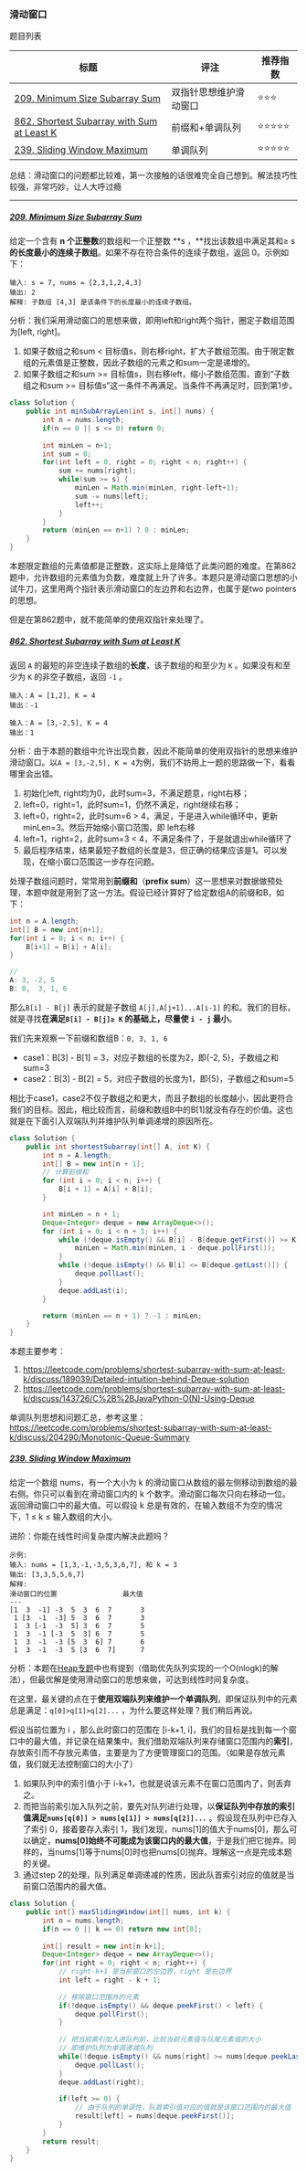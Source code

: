### 滑动窗口

题目列表

| 标题                                       | 评注          | 推荐指数  |
| ---------------------------------------- | ----------- | ----- |
| [209. Minimum Size Subarray Sum](https://leetcode-cn.com/problems/minimum-size-subarray-sum/) | 双指针思想维护滑动窗口 | ⭐⭐⭐   |
| [862. Shortest Subarray with Sum at Least K](https://leetcode-cn.com/problems/shortest-subarray-with-sum-at-least-k/) | 前缀和+单调队列    | ⭐⭐⭐⭐⭐ |
| [239. Sliding Window Maximum](https://leetcode-cn.com/problems/sliding-window-maximum/) | 单调队列        | ⭐⭐⭐⭐⭐ |

总结：滑动窗口的问题都比较难，第一次接触的话很难完全自己想到。解法技巧性较强，非常巧妙，让人大呼过瘾

---

##### [209. Minimum Size Subarray Sum](https://leetcode-cn.com/problems/minimum-size-subarray-sum/)

给定一个含有 **n **个**正整数**的数组和一个正整数 **s ，**找出该数组中满足其和≥ s **的长度最小的连续子数组**。如果不存在符合条件的连续子数组，返回 0。示例如下：

```
输入: s = 7, nums = [2,3,1,2,4,3]
输出: 2
解释: 子数组 [4,3] 是该条件下的长度最小的连续子数组。
```

分析：我们采用滑动窗口的思想来做，即用left和right两个指针，圈定子数组范围为[left, right]。

1. 如果子数组之和sum < 目标值s，则右移right，扩大子数组范围。由于限定数组的元素值是正整数，因此子数组的元素之和sum一定是递增的。
2. 如果子数组之和sum >= 目标值s，则右移left，缩小子数组范围，直到“子数组之和sum >= 目标值s”这一条件不再满足。当条件不再满足时，回到第1步。

```java
class Solution {
    public int minSubArrayLen(int s, int[] nums) {
        int n = nums.length;
        if(n == 0 || s <= 0) return 0;
        
        int minLen = n+1;
        int sum = 0;
        for(int left = 0, right = 0; right < n; right++) {
            sum += nums[right];
            while(sum >= s) {
                minLen = Math.min(minLen, right-left+1);
                sum -= nums[left];
                left++;
            }
        }
        return (minLen == n+1) ? 0 : minLen;
    }
}
```

本题限定数组的元素值都是正整数，这实际上是降低了此类问题的难度。在第862题中，允许数组的元素值为负数，难度就上升了许多。本题只是滑动窗口思想的小试牛刀，这里用两个指针表示滑动窗口的左边界和右边界，也属于是two pointers的思想。

但是在第862题中，就不能简单的使用双指针来处理了。



##### [862. Shortest Subarray with Sum at Least K](https://leetcode-cn.com/problems/shortest-subarray-with-sum-at-least-k/)

返回 `A` 的最短的非空连续子数组的**长度**，该子数组的和至少为 `K` 。如果没有和至少为 `K` 的非空子数组，返回 `-1` 。

```
输入：A = [1,2], K = 4
输出：-1

输入：A = [3,-2,5], K = 4
输出：1
```

分析：由于本题的数组中允许出现负数，因此不能简单的使用双指针的思想来维护滑动窗口。以`A = [3,-2,5], K = 4`为例，我们不妨用上一题的思路做一下，看看哪里会出错。

1. 初始化left, right均为0，此时sum=3，不满足题意，right右移；
2. left=0，right=1，此时sum=1，仍然不满足，right继续右移；
3. left=0，right=2，此时sum=6 > 4，满足，于是进入while循环中，更新minLen=3。然后开始缩小窗口范围，即 left右移
4. left=1，right=2，此时sum=3 < 4，不满足条件了，于是就退出while循环了
5. 最后程序结束，结果最短子数组的长度是3，但正确的结果应该是1。可以发现，在缩小窗口范围这一步存在问题。

处理子数组问题时，常常用到**前缀和**（**prefix sum**）这一思想来对数据做预处理，本题中就是用到了这一方法。假设已经计算好了给定数组A的前缀和B，如下：

```java
int n = A.length;
int[] B = new int[n+1];
for(int i = 0; i < n; i++) {
	B[i+1] = B[i] + A[i];  
}

//
A: 3, -2, 5
B: 0,  3, 1, 6   
```

那么`B[i] - B[j]` 表示的就是子数组 `A[j],A[j+1]...A[i-1]` 的和。我们的目标，就是寻找**在满足`B[i] - B[j]≥ K` 的基础上，尽量使 `i - j` 最小**。

我们先来观察一下前缀和数组B：`0, 3, 1, 6` 

* case1：B[3] - B[1] = 3，对应子数组的长度为2，即{-2, 5}，子数组之和sum=3
* case2：B[3] - B[2] = 5，对应子数组的长度为1，即{5}，子数组之和sum=5

相比于case1，case2不仅子数组之和更大，而且子数组的长度越小，因此更符合我们的目标。因此，相比较而言，前缀和数组B中的B[1]就没有存在的价值。这也就是在下面引入双端队列并维护队列单调递增的原因所在。

```java
class Solution {
    public int shortestSubarray(int[] A, int K) {
        int n = A.length;
        int[] B = new int[n + 1];
        // 计算前缀和
        for (int i = 0; i < n; i++) {
            B[i + 1] = A[i] + B[i];
        }

        int minLen = n + 1;
        Deque<Integer> deque = new ArrayDeque<>();
        for (int i = 0; i < n + 1; i++) {
            while (!deque.isEmpty() && B[i] - B[deque.getFirst()] >= K) {
                minLen = Math.min(minLen, i - deque.pollFirst());
            }
            while (!deque.isEmpty() && B[i] <= B[deque.getLast()]) {
                deque.pollLast();
            }
            deque.addLast(i);
        }

        return (minLen == n + 1) ? -1 : minLen;
    }
}
```

本题主要参考：

1. <https://leetcode.com/problems/shortest-subarray-with-sum-at-least-k/discuss/189039/Detailed-intuition-behind-Deque-solution>
2. <https://leetcode.com/problems/shortest-subarray-with-sum-at-least-k/discuss/143726/C%2B%2BJavaPython-O(N)-Using-Deque>

单调队列思想和问题汇总，参考这里：<https://leetcode.com/problems/shortest-subarray-with-sum-at-least-k/discuss/204290/Monotonic-Queue-Summary>



##### [239. Sliding Window Maximum](https://leetcode-cn.com/problems/sliding-window-maximum/)

给定一个数组 nums，有一个大小为 k 的滑动窗口从数组的最左侧移动到数组的最右侧。你只可以看到在滑动窗口内的 k 个数字。滑动窗口每次只向右移动一位。返回滑动窗口中的最大值。可以假设 k 总是有效的，在输入数组不为空的情况下，1 ≤ k ≤ 输入数组的大小。

进阶：你能在线性时间复杂度内解决此题吗？

```
示例:
输入: nums = [1,3,-1,-3,5,3,6,7], 和 k = 3
输出: [3,3,5,5,6,7] 
解释: 
滑动窗口的位置                最大值
---
[1  3  -1] -3  5  3  6  7       3
 1 [3  -1  -3] 5  3  6  7       3
 1  3 [-1  -3  5] 3  6  7       5
 1  3  -1 [-3  5  3] 6  7       5
 1  3  -1  -3 [5  3  6] 7       6
 1  3  -1  -3  5 [3  6  7]      7
```

分析：本题在[Heap专题](./Heap.md)中也有提到（借助优先队列实现的一个O(nlogk)的解法），但最优解是使用滑动窗口的思想来做，可达到线性时间复杂度。

在这里，最关键的点在于**使用双端队列来维护一个单调队列**，即保证队列中的元素总是满足：`q[0]>q[1]>q[2]...` ，为什么要这样处理？我们稍后再说。

假设当前位置为 i ，那么此时窗口的范围在 [i-k+1, i]，我们的目标是找到每一个窗口中的最大值，并记录在结果集中。我们借助双端队列来存储窗口范围内的**索引**，存放索引而不存放元素值，主要是为了方便管理窗口的范围。（如果是存放元素值，我们就无法控制窗口的大小了）

1. 如果队列中的索引值小于 i-k+1，也就是说该元素不在窗口范围内了，则丢弃之。
2. 而把当前索引加入队列之前，要先对队列进行处理，以**保证队列中存放的索引值满足`nums[q[0]] > nums[q[1]] > nums[q[2]]...`** 。假设现在队列中已存入了索引 0，接着要存入索引 1，我们发现，nums[1]的值大于nums[0]，那么可以确定，**nums[0]始终不可能成为该窗口内的最大值**，于是我们把它抛弃。同样的，当nums[1]等于nums[0]时也把nums[0]抛弃。理解这一点是完成本题的关键。
3. 通过step 2的处理，队列满足单调递减的性质，因此队首索引对应的值就是当前窗口范围内的最大值。

```java
class Solution {
    public int[] maxSlidingWindow(int[] nums, int k) {
        int n = nums.length;
        if(n == 0 || k == 0) return new int[0];
        
        int[] result = new int[n-k+1];
        Deque<Integer> deque = new ArrayDeque<>();
        for(int right = 0; right < n; right++) {
            // right-k+1 是当前窗口的左边界，right 是右边界
            int left = right - k + 1;
            
            // 移除窗口范围外的元素
            if(!deque.isEmpty() && deque.peekFirst() < left) {
                deque.pollFirst();
            }
            
            // 把当前索引加入进队列前，比较当前元素值与队尾元素值的大小
            // 即维护队列为单调递减队列
            while(!deque.isEmpty() && nums[right] >= nums[deque.peekLast()]) {
                deque.pollLast();
            }
            deque.addLast(right);
            
            if(left >= 0) {
                // 由于队列的单调性，队首索引值对应的值就是该窗口范围内的最大值
                result[left] = nums[deque.peekFirst()];  
            }
        }       
        return result;
    }
}
```







